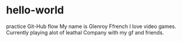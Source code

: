 # hello-world
practice Git-Hub flow
My name is Glenroy Ffrench I love video games. Currently playing alot of leathal Company with my gf and friends.
